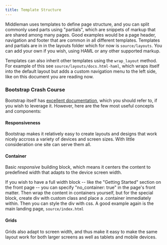 ```yaml
---
title: Template Structure
---
```


Middleman uses templates to define page structure, and you can split
commonly used parts using "partials", which are snippets of markup
that are shared among many pages. Good examples would be a page
header, navigation and footer that are common in all different
templates. Templates and partials are in in the layouts folder which
for now is `source/layouts`. You can add your own if you wish, using
HAML or any other supported markup.

Templates can also inherit other templates using the `wrap_layout`
method. For example of this see `source/layouts/docs.html-haml`, which
wraps itself into the default layout but adds a custom navigation menu
to the left side, like on this document you are reading now.

### Bootstrap Crash Course

Bootstrap itself has [excellent documentation](http://getbootstrap.com/), which 
you should refer to, if you wish to leverage it. However, here are the few most 
useful concepts and components:

#### Responsiveness

Bootstrap makes it relatively easy to create layouts and designs that
work nicely accross a variety of devices and screen sizes. With little
consideration one site can serve them all.

#### Container

Basic _responsive_ building block, which means it centers the content
to predefined width that adapts to the device screen width. 

If you
wish to have a full width block -- like the "Getting Started" section
on the front page -- you can specify "no_container: true" in the
page's front matter. Then wrap the content in containers yourself, but
for the special block, create div with custom class and place a
.container immediately within. Then you can style the div with css. A
good example again is the main landing page, `source/index.html`

#### Grids

Grids also adapt to screen width, and thus make it easy to make the same layout work for both larger screens as well as tablets and mobile devices.

